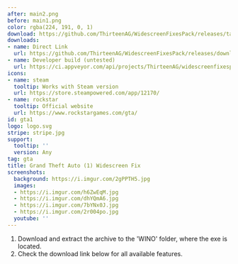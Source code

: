 ```yaml
---
after: main2.png
before: main1.png
color: rgba(224, 191, 0, 1)
download: https://github.com/ThirteenAG/WidescreenFixesPack/releases/tag/gta1
downloads:
- name: Direct Link
  url: https://github.com/ThirteenAG/WidescreenFixesPack/releases/download/gta1/GTA1.WidescreenFix.zip
- name: Developer build (untested)
  url: https://ci.appveyor.com/api/projects/ThirteenAG/widescreenfixespack/artifacts/GTA1.WidescreenFix.zip?branch=master
icons:
- name: steam
  tooltip: Works with Steam version
  url: https://store.steampowered.com/app/12170/
- name: rockstar
  tooltip: Official website
  url: https://www.rockstargames.com/gta/
id: gta1
logo: logo.svg
stripe: stripe.jpg
support:
  tooltip: ''
  version: Any
tag: gta
title: Grand Theft Auto (1) Widescreen Fix
screenshots:
  background: https://i.imgur.com/2gPPTH5.jpg
  images:
  - https://i.imgur.com/h6ZwEqM.jpg
  - https://i.imgur.com/dhYQmA6.jpg
  - https://i.imgur.com/7bYNx0J.jpg
  - https://i.imgur.com/2r004po.jpg
  youtube: ''
---
```


1. Download and extract the archive to the 'WINO' folder, where the exe is located.
2. Check the download link below for all available features.
